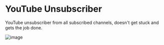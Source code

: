 # YouTube Unsubscriber
YouTube unsubscriber from all subscribed channels, doesn't get stuck and gets the job done.

![image](https://user-images.githubusercontent.com/101416707/170595382-1de97d02-611e-4eba-bd68-a7b436affcbe.png)
